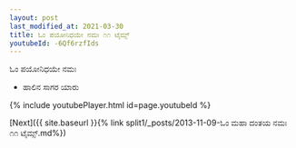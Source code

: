 ```yaml
---
layout: post
last_modified_at: 2021-03-30
title: ಓಂ ಪಯೋನಿಧಯೇ ನಮಃ ೧೧ ಟೈಮ್ಸ್
youtubeId: -6Qf6rzfIds
---
```

 
 
 ಓಂ ಪಯೋನಿಧಯೇ ನಮಃ  
 
 -  ಹಾಲಿನ ಸಾಗರ ಯಾರು 
 
  
 
  
 
 
 
 
 
 


{% include youtubePlayer.html id=page.youtubeId %}
 
[Next]({{ site.baseurl }}{% link  split1/_posts/2013-11-09-ಓಂ ಮಹಾ ದಂತಯ ನಮಃ ೧೧ ಟೈಮ್ಸ್.md%})
 
